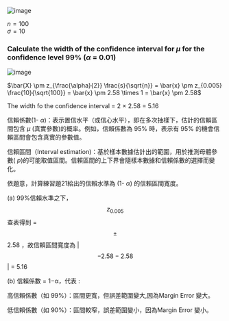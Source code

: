 

![image](https://github.com/user-attachments/assets/d0ed64f4-1e23-4503-9dd1-480c8cbe57b5)

$n = 100$  
$\sigma = 10$

### Calculate the width of the confidence interval for $\mu$ for the confidence level 99% ($\alpha$ = 0.01)

![image](https://github.com/user-attachments/assets/9a20152d-60b4-496e-909a-6542f5e69f2f)

$\bar{X} \pm z_{\frac{\alpha}{2}} \frac{s}{\sqrt{n}} = \bar{x} \pm z_{0.005} \frac{10}{\sqrt{100}} = \bar{x} \pm 2.58 \times 1 = \bar{x} \pm 2.58$

The width fo the confidence interval = 2 $\times$ 2.58 = 5.16

信賴係數(1- $\alpha$)：表示置信水平（或信心水平），即在多次抽樣下，估計的信賴區間包含 $\mu$ (真實參數)的概率。例如，信賴係數為 95% 時，表示有 95% 的機會信賴區間會包含真實的參數值。

信賴區間（Interval estimation)：基於樣本數據估計出的範圍，用於推測母體參數( $p$)的可能取值區間。信賴區間的上下界會隨樣本數據和信賴係數的選擇而變化。

依題意，計算練習題21給出的信賴水準為 (1- $\alpha$) 的信賴區間寬度。

(a) 99%信賴水準之下， $$z_{0.005}$$ 查表得到 =  $$\pm$$ 2.58 ，故信賴區間寬度為 \| $$-2.58 - 2.58$$ \| = 5.16 

(b) 信賴係數 = 1−α，代表 : 

高信賴係數（如 99%）：區間更寬，但誤差範圍變大,因為Margin Error 變大。

低信賴係數（如 90%）：區間較窄，誤差範圍變小，因為Margin Error 變小。


